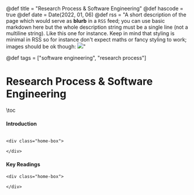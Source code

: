 @def title = "Research Process & Software Engineering"
@def hascode = true
@def date = Date(2022, 01, 06)
@def rss = "A short description of the page which would serve as **blurb** in a `RSS` feed; you can use basic markdown here but the whole description string must be a single line (not a multiline string). Like this one for instance. Keep in mind that styling is minimal in RSS so for instance don't expect maths or fancy styling to work; images should be ok though: ![](https://upload.wikimedia.org/wikipedia/en/3/32/Rick_and_Morty_opening_credits.jpeg)"

@def tags = ["software engineering", "research process"]

# Research Process & Software Engineering

\toc

#### Introduction

~~~ 

<div class="home-box">
    
</div> 
~~~ 


#### Key Readings

~~~ 
<div class="home-box">
    
</div> 
~~~ 